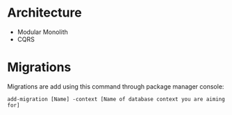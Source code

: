 # Architecture

- Modular Monolith
- CQRS

# Migrations

Migrations are add using this command through package manager console:  

`add-migration [Name] -context [Name of database context you are aiming for]`